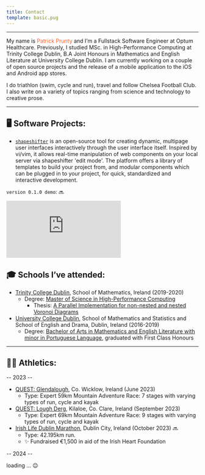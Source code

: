 ```yaml
---
title: Contact
template: basic.pug
---
```


--- 

My name is  <span style="color:#FF612B">Patrick Prunty</span> and I’m a Fullstack Software Engineer
at Optum Healthcare. Previously, I studied MSc. in High-Performance Computing at Trinity College
Dublin, B.A Joint Honours in Mathematics and English Literature at University College Dublin. I am currently working
on a couple of open source projects and the release of a mobile application to the iOS and Android 
app stores.

I do triathlon (swim, cycle and run), travel and follow Chelsea Football Club. I also write on a variety of topics 
ranging from science and technology to creative prose.

---


## 🖥️ Software Projects:


* <a href="https://github.com/pprunty/shapeshifter" target="_blank" rel="noopener noreferrer">```shapeshifter```</a> is an open-source tool
for creating dynamic, multipage user interfaces interactively through the user interface itself. Inspired by vi/vim, 
it allows real-time manipulation of web components on your local server via shapeshifter 'edit mode'. The platform offers
a library of templates to build your project from, and modular components which can be plugged in to your project, for 
quick, standardized and interactive development.

```version 0.1.0 demo```: 🔜

<div class="youtube-container">
  <iframe class="youtube-video" src="https://www.youtube.com/embed/FFCXHr8aKDk?si=OwNZwSGVecTeBByv" title="YouTube video player" frameborder="0" allow="accelerometer; autoplay; clipboard-write; encrypted-media; gyroscope; picture-in-picture; web-share" allowfullscreen></iframe>
  <br/>
</div>

[//]: # ()
[//]: # ()
[//]: # (**Calling on developers!** 🚀 Are you a developer with a passion for redefining the frontend landscape? We would )

[//]: # (love for you to contribute! Before jumping in, please review our contributor guidelines and code of conduct for)

[//]: # (adding plugins and templates to the library, and/or contributing to the core project. Feel free to reach out via )

[//]: # (GitHub or email for collaboration opportunities.)

[//]: # ()
[//]: # (* <a href="https://www.tcd.ie" target="_blank" rel="noopener noreferrer">```Shared```</a> -  Unleash the Power of )

[//]: # (Curiosity with Shared, the ultimate cross-platform mobile app for iOS and Android. Ever wondered what movies your)

[//]: # (friends are binging or which playlists keep them going? Shared bridges the gap between your Netflix nights and )

[//]: # (Spotify vibes, aggregating your favorite content into a weekly report that gets showcased to your followers. Dive into)

[//]: # (a world shaped by the preferences of people you care about and find your next obsession. It's not just social )

[//]: # (networking; it's a journey through the collective interests of your community. Don't miss out — join Shared and start )

[//]: # (discovering today! 🔜)

[//]: # ()
[//]: # (<div class="app-store-badge-container">)

[//]: # (  <a href='https://play.google.com/store/apps/details?id=com.imangi.templerun&pcampaignid=pcampaignidMKT-Other-global-all-co-prtnr-py-PartBadge-Mar2515-1' class="app-store-badge google-play-badge">)

[//]: # (    <img alt='Get it on Google Play' src='https://play.google.com/intl/en_us/badges/static/images/badges/en_badge_web_generic.png'/>)

[//]: # (  </a>)

[//]: # (  <a href="https://apps.apple.com/us/app/temple-run/id420009108?itsct=apps_box_badge&amp;itscg=30200" class="app-store-badge apple-store-badge">)

[//]: # (    <img src="https://tools.applemediaservices.com/api/badges/download-on-the-app-store/white/en-us?size=250x83&amp;releaseDate=1312416000" alt="Download on the App Store">)

[//]: # (  </a>)

[//]: # (</div>)

[//]: # ()
[//]: # (---)


## 🎓 Schools I’ve attended:

* <a href="https://www.tcd.ie" target="_blank" rel="noopener noreferrer">Trinity College Dublin</a>, School of Mathematics, Ireland (2019-2020)
  * Degree: <a href="https://www.tcd.ie/courses/postgraduate/courses/high-performance-computing-msc--pgraddip/"
  target="_blank" rel="noopener noreferrer">Master of Science in High-Performance Computing</a>
    * Thesis: <a href="https://pprunty.github.io/pprunty/assets/pdfs/thesis.pdf"
      target="_blank" rel="noopener noreferrer">A Parallel Implementation for non-nested and nested Voronoi Diagrams</a>
* <a href="https://www.ucd.ie" target="_blank" rel="noopener noreferrer">University College Dublin</a>, School of Mathematics and Statistics and School of English 
and Drama, Dublin, Ireland (2016-2019)
  * Degree: <a href="https://www.myucd.ie/courses/arts-humanities/" target="_blank" rel="noopener noreferrer">Bachelor of Arts in Mathematics and English Literature with minor in Portuguese Language</a>,
    graduated with First Class Honours

---

## 🏃🏼 Athletics:

-- 2023 --
* <a href="https://questadventureseries.com/races/quest-glendalough/" target="_blank" rel="noopener noreferrer">QUEST:
Glendalough</a>, Co. Wicklow, Ireland (June 2023)
  * Type: Expert 59km Mountain Adventure Race: 7 stages with varying types of run, cycle and kayak
* <a href="https://questadventureseries.com/races/quest-lough-derg/" target="_blank" rel="noopener noreferrer">QUEST:
  Lough Derg</a>, Kilaloe, Co. Clare, Ireland (September 2023)
  * Type: Expert 69km Mountain Adventure Race: 9 stages with varying types of run, cycle and kayak
* <a href="https://irishlifedublinmarathon.ie" target="_blank" rel="noopener noreferrer">Irish 
Life Dublin Marathon</a>, Dublin City, Ireland (October 2023) 🔜
  * Type: 42.195km run.
  * ✨ Fundraised €1,500 in aid of the Irish Heart Foundation 

-- 2024 --

[//]: # ()
[//]: # (* <a href="https://questadventureseries.com/races/quest-lough-derg/" target="_blank" rel="noopener noreferrer"> Base2Race Wicklow Triathlon</a>, Co. Wicklow, Ireland &#40;July 2024&#41; 🔜)

[//]: # (  * Type: Olympic Triathlon &#40;1.5km swim, 40km cycle and 10km run&#41;)

[//]: # (* <a href="https://questadventureseries.com/races/quest-lough-derg/" target="_blank" rel="noopener noreferrer">QUEST:)

[//]: # (  Killarney</a>, Killarney, Co. Kerry, Ireland &#40;October 2024&#41; 🔜)

[//]: # (  * Type: Expert 85km Mountain Adventure Race: 9 stages with varying types of run, cycle and kayak)

loading ... 😉

[//]: # (---)

[//]: # (## 👨🏼‍🏫 Educational video series:)

[//]: # ()
[//]: # (* Deep Learning:)

[//]: # ()
[//]: # (* Space exploration:)

[//]: # ()
[//]: # (* Large Language Models &#40;LLMs&#41;:)

[//]: # ()
[//]: # (* What is life?)

[//]: # ()
[//]: # (Todo: add YouTube video with links to videos and snap horizontal carousel)
